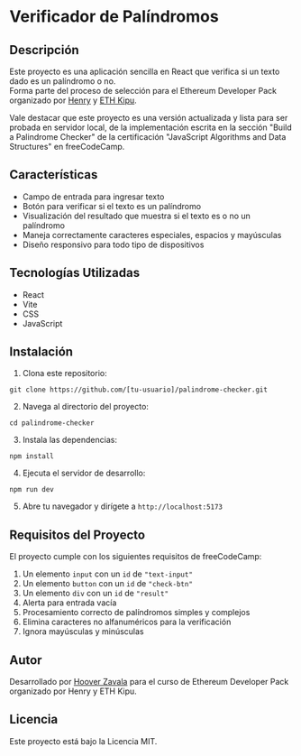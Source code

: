 # Verificador de Palíndromos

## Descripción

Este proyecto es una aplicación sencilla en React que verifica si un texto dado es un palíndromo o no.  
Forma parte del proceso de selección para el Ethereum Developer Pack organizado por [Henry](https://www.soyhenry.com) y [ETH Kipu](https://www.ethkipu.org/es).

Vale destacar que este proyecto es una versión actualizada y lista para ser probada en servidor local, de la implementación escrita en la sección "Build a Palindrome Checker" de la certificación "JavaScript Algorithms and Data Structures" en freeCodeCamp. 

## Características

- Campo de entrada para ingresar texto
- Botón para verificar si el texto es un palíndromo
- Visualización del resultado que muestra si el texto es o no un palíndromo
- Maneja correctamente caracteres especiales, espacios y mayúsculas
- Diseño responsivo para todo tipo de dispositivos

## Tecnologías Utilizadas

- React
- Vite
- CSS
- JavaScript

## Instalación

1. Clona este repositorio:
```
git clone https://github.com/[tu-usuario]/palindrome-checker.git
```

2. Navega al directorio del proyecto:
```
cd palindrome-checker
```

3. Instala las dependencias:
```
npm install
```

4. Ejecuta el servidor de desarrollo:
```
npm run dev
```

5. Abre tu navegador y dirígete a `http://localhost:5173`

## Requisitos del Proyecto

El proyecto cumple con los siguientes requisitos de freeCodeCamp:

1. Un elemento `input` con un `id` de `"text-input"`
2. Un elemento `button` con un `id` de `"check-btn"`
3. Un elemento `div` con un `id` de `"result"`
4. Alerta para entrada vacía
5. Procesamiento correcto de palíndromos simples y complejos
6. Elimina caracteres no alfanuméricos para la verificación
7. Ignora mayúsculas y minúsculas

## Autor

Desarrollado por [Hoover Zavala](https://www.linkedin.com/in/hoover-zavala) para el curso de Ethereum Developer Pack organizado por Henry y ETH Kipu.

## Licencia

Este proyecto está bajo la Licencia MIT.